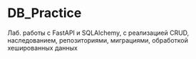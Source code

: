 # DB_Practice
Лаб. работы с FastAPI и SQLAlchemy, с реализацией CRUD, наследованием, репозиториями, миграциями, обработкой хешированных данных
